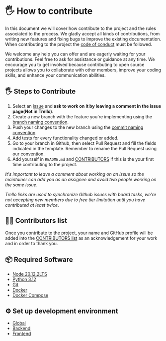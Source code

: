 # 🖐️ How to contribute

In this document we will cover how contribute to the project and the rules associated to the process. We gladly accept all kinds of contributions, from writing new features and fixing bugs to improve the existing documentation. When contributing to the project the [code of conduct](CODE_OF_CONDUCT.md) must be followed.

We welcome any help you can offer and are eagerly waiting for your contributions.
Feel free to ask for assistance or guidance at any time. We encourage you to get involved because contributing to open source projects allows you to collaborate with other members,
improve your coding skills, and enhance your communication abilities.

## 🖐️ Steps to Contribute

1. Select an [issue](https://github.com/AntonioMrtz/SpotifyElectron/issues) and **ask to work on it by leaving a comment in the issue page(Not in Trello)**.
2. Create a new branch with the feature you're implementing using the [branch naming convention](developer/Git-Convention.md).
3. Push your changes to the new branch using the [commit naming convention](developer/Git-Convention.md).
4. Add tests for every functionality changed or added.
5. Go to your branch in Github, then select Pull Request and fill the fields indicated in the template. Remember to rename the Pull Request using our [convention](developer/Git-Convention.md).
6. Add yourself in `README.md` and [CONTRIBUTORS](CONTRIBUTORS.md) if this is the your first time contributing to the project.

_It's important to leave a comment about working on an issue so the maintainer can add you as an assignee and avoid two people working on the same issue_.

_Trello links are used to synchronize Github issues with board tasks, we're not accepting new members due to free tier limitation until you have contributed at least twice_.
## 🙍‍♂️ Contributors list

Once you contribute to the project, your name and GitHub profile will be added into the [CONTRIBUTORS list](CONTRIBUTORS.md) as an acknowledgement for your work and in order to thank you.

## 📦 Required Software

- [Node 20.12.2LTS](https://nodejs.org/en/download/package-manager)
- [Python 3.12](https://www.python.org/downloads/windows/)
- [Git](https://git-scm.com/downloads)
- [Docker](https://docs.docker.com/compose/install/)
- [Docker Compose](https://docs.docker.com/compose/install/)


## ⚙ Set up development environment

- [Global](developer/SETUP.md)
- [Backend](developer/backend/SETUP.md)
- [Frontend](developer/frontend/SETUP.md)
